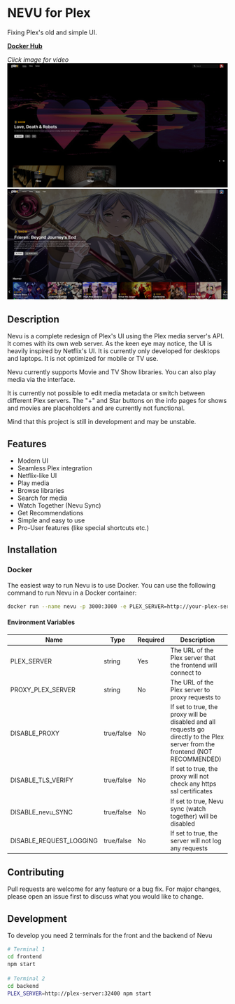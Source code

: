 # NEVU for Plex
Fixing Plex's old and simple UI.

[**Docker Hub**](https://hub.docker.com/r/ipmake/nevu)

*Click image for video*
[![Nevu1](assets/screenshot1.png)](https://www.youtube.com/watch?v=PuTOw3Wg9oY)
![Nevu2](assets/screenshot2.png)
## Description

Nevu is a complete redesign of Plex's UI using the Plex media server's API. It comes with its own web server. As the keen eye may notice, the UI is heavily inspired by Netflix's UI. It is currently only developed for desktops and laptops. It is not optimized for mobile or TV use.

Nevu currently supports Movie and TV Show libraries. You can also play media via the interface.

It is currently not possible to edit media metadata or switch between different Plex servers. The "+" and Star buttons on the info pages for shows and movies are placeholders and are currently not functional.

Mind that this project is still in development and may be unstable.


## Features
- Modern UI
- Seamless Plex integration
- Netflix-like UI
- Play media
- Browse libraries
- Search for media
- Watch Together (Nevu Sync)
- Get Recommendations
- Simple and easy to use
- Pro-User features (like special shortcuts etc.)

## Installation

### Docker

The easiest way to run Nevu is to use Docker. You can use the following command to run Nevu in a Docker container:

```bash
docker run --name nevu -p 3000:3000 -e PLEX_SERVER=http://your-plex-server:32400 ipmake/nevu
```

#### Environment Variables
| Name                   | Type       | Required | Description                                                                 |
|------------------------|------------|----------|-----------------------------------------------------------------------------|
| PLEX_SERVER            | string     | Yes      | The URL of the Plex server that the frontend will connect to                |
| PROXY_PLEX_SERVER      | string     | No       | The URL of the Plex server to proxy requests to                             |
| DISABLE_PROXY          | true/false | No       | If set to true, the proxy will be disabled and all requests go directly to the Plex server from the frontend (NOT RECOMMENDED) |
| DISABLE_TLS_VERIFY     | true/false | No       | If set to true, the proxy will not check any https ssl certificates         |
| DISABLE_nevu_SYNC | true/false | No       | If set to true, Nevu sync (watch together) will be disabled            |
| DISABLE_REQUEST_LOGGING| true/false | No       | If set to true, the server will not log any requests                        |



## Contributing
Pull requests are welcome for any feature or a bug fix. For major changes, please open an issue first to discuss what you would like to change.

## Development

To develop you need 2 terminals for the front and the backend of Nevu

```bash
# Terminal 1
cd frontend
npm start

# Terminal 2
cd backend
PLEX_SERVER=http://plex-server:32400 npm start
```
